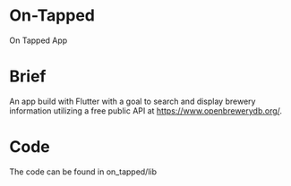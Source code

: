 # On-Tapped
On Tapped App

# Brief
An app build with Flutter with a goal to search and display brewery information utilizing a free public API at <https://www.openbrewerydb.org/>.

# Code
The code can be found in on_tapped/lib
